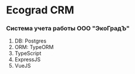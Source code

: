 # Ecograd CRM
### Система учета работы ООО "ЭкоГрадЪ"
1. DB: Postgres
2. ORM: TypeORM
3. TypeScript
4. ExpressJS
5. VueJS
